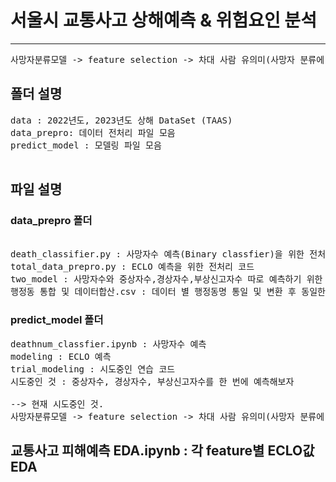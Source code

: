 # 서울시 교통사고 상해예측 & 위험요인 분석
---
<pre>
사망자분류모델 -> feature selection -> 차대 사람 유의미(사망자 분류에 큰 요인이더라) -> ECLO예측(동별 상해정도 차이가 있더라)  -> 동별 예측 -> merge -> 동별 대책 수립(결론)
</pre>
## 폴더 설명
<pre>
data : 2022년도, 2023년도 상해 DataSet (TAAS)
data_prepro: 데이터 전처리 파일 모음
predict_model : 모델링 파일 모음
  </pre>
## 파일 설명
### data_prepro 폴더
<pre>

death_classifier.py : 사망자수 예측(Binary classfier)을 위한 전처리 코드
total_data_prepro.py : ECLO 예측을 위한 전처리 코드
two_model : 사망자수와 중상자수,경상자수,부상신고자수 따로 예측하기 위한 통합 전처리 코드
행정동 통합 및 데이터합산.csv : 데이터 별 행정동명 통일 및 변환 후 동일한 이름의 행정동 행들을 합산한 데이터
</pre>
### predict_model 폴더
<pre>
deathnum_classfier.ipynb : 사망자수 예측 
modeling : ECLO 예측
trial_modeling : 시도중인 연습 코드
시도중인 것 : 중상자수, 경상자수, 부상신고자수를 한 번에 예측해보자

--> 현재 시도중인 것.
사망자분류모델 -> feature selection -> 차대 사람 유의미(사망자 분류에 큰 요인이더라) -> ECLO예측(동별 상해정도 차이가 있더라)  -> 동별 예측 -> merge -> 동별 대책 수립(결론)
</pre>

교통사고 피해예측 EDA.ipynb : 각 feature별 ECLO값 EDA
---
